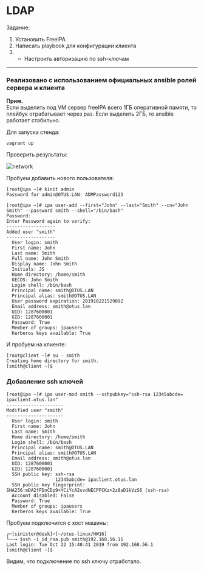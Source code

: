 # LDAP

Задание:  
1. Установить FreeIPA
2. Написать playbook для конфигурации клиента
3. * Настроить авторизацию по ssh-ключам

---

### Реализовано с использованием официальных ansible ролей сервера и клиента

**Прим.**    
Если выделить под VM сервер freeIPA всего 1ГБ оперативной памяти, то плейбук отрабатывает через раз. Если выделить 2ГБ, то ansible работает стабильно.     

Для запуска стенда:  

```console
vagrant up
```

Проверить результаты: 

![network](https://github.com/sinist3rr/otus-linux/blob/master/HW16/images/ipa1.png)

Пробуем добавить нового пользователя:   

```console
[root@ipa ~]# kinit admin
Password for admin@OTUS.LAN: ADMPassword123 

[root@ipa ~]# ipa user-add --first="John" --last="Smith" --cn="John Smith" --password smith --shell="/bin/bash"
Password: 
Enter Password again to verify: 
------------------
Added user "smith"
------------------
  User login: smith
  First name: John
  Last name: Smith
  Full name: John Smith
  Display name: John Smith
  Initials: JS
  Home directory: /home/smith
  GECOS: John Smith
  Login shell: /bin/bash
  Principal name: smith@OTUS.LAN
  Principal alias: smith@OTUS.LAN
  User password expiration: 20191022152909Z
  Email address: smith@otus.lan
  UID: 1287600001
  GID: 1287600001
  Password: True
  Member of groups: ipausers
  Kerberos keys available: True

```
И пробуем на клиенте:  

```console
[root@client ~]# su - smith
Creating home directory for smith.
[smith@client ~]$ 

```

### Добавление ssh ключей

```console
[root@ipa ~]# ipa user-mod smith --sshpubkey="ssh-rsa 12345abcde= ipaclient.otus.lan"
---------------------
Modified user "smith"
---------------------
  User login: smith
  First name: John
  Last name: Smith
  Home directory: /home/smith
  Login shell: /bin/bash
  Principal name: smith@OTUS.LAN
  Principal alias: smith@OTUS.LAN
  Email address: smith@otus.lan
  UID: 1287600001
  GID: 1287600001
  SSH public key: ssh-rsa
                  12345abcde= ipaclient.otus.lan
  SSH public key fingerprint: SHA256:mDA2fFDnCDp9+YCiYcA2svdNECPFCKz+2z8aD1kVzS6 (ssh-rsa)
  Account disabled: False
  Password: True
  Member of groups: ipausers
  Kerberos keys available: True

```

Пробуем подключится с хост машины:

```console
┌─[sinister@desk]─[~/otus-linux/HW16]
└──╼ $ssh -i id_rsa.pub smith@192.168.56.11
Last login: Tue Oct 22 15:40:41 2019 from 192.168.56.1
[smith@client ~]$ 

```
Видим, что подключение по ssh ключу отработало.  

